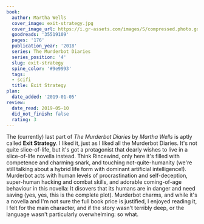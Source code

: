 ```yaml
---
book:
  author: Martha Wells
  cover_image: exit-strategy.jpg
  cover_image_url: https://i.gr-assets.com/images/S/compressed.photo.goodreads.com/books/1518642623l/35519109._SX98_.jpg
  goodreads: '35519109'
  pages: '176'
  publication_year: '2018'
  series: The Murderbot Diaries
  series_position: '4'
  slug: exit-strategy
  spine_color: '#9e9993'
  tags:
  - scifi
  title: Exit Strategy
plan:
  date_added: '2019-01-05'
review:
  date_read: 2019-05-10
  did_not_finish: false
  rating: 3
---
```


The (currently) last part of *The Murderbot Diaries* by *Martha Wells* is aptly called **Exit Strategy**. I liked it, just as I liked all the Murderbot Diaries. It's not quite slice-of-life, but it's got a protagonist that dearly wishes to live in a slice-of-life novella instead. Think Rincewind, only here it's filled with competence and charming snark, and touching not-quite-humanity (we're still talking about a hybrid life form with dominant artificial intelligence!). Murderbot acts with human levels of procrastination and self-deception, super-human hacking and combat skills, and adorable coming-of-age behaviour in this novella: It disovers that its humans are in danger and need saving (yes, yes, this is the complete plot).
Murderbot charms, and while it's a novella and I'm not sure the full book price is justified, I enjoyed reading it, I felt for the main character, and if the story wasn't terribly deep, or the language wasn't particularly overwhelming: so what.
